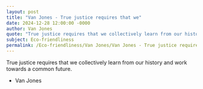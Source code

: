 ```yaml
---
layout: post
title: "Van Jones - True justice requires that we"
date: 2024-12-28 12:00:00 -0000
author: Van Jones
quote: "True justice requires that we collectively learn from our history and work towards a common future."
subject: Eco-friendliness
permalink: /Eco-friendliness/Van Jones/Van Jones - True justice requires that we
---
```


True justice requires that we collectively learn from our history and work towards a common future.

- Van Jones
